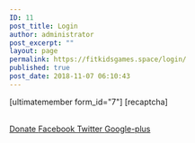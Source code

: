 ```yaml
---
ID: 11
post_title: Login
author: administrator
post_excerpt: ""
layout: page
permalink: https://fitkidsgames.space/login/
published: true
post_date: 2018-11-07 06:10:43
---
```

<p>[ultimatemember form_id="7"] [recaptcha] <br /><a href="http://www.twitter.com" target="_blank" rel="noopener"><br /></a></p>		
			<a href="https://fitkidsgames.space/donation/" role="button">
						Donate
					</a>
							<a href="https://www.facebook.com" target="_blank">
					Facebook
				</a>
							<a href="https://twitter.com" target="_blank">
					Twitter
				</a>
							<a href="https://plus.google.com" target="_blank">
					Google-plus
				</a>